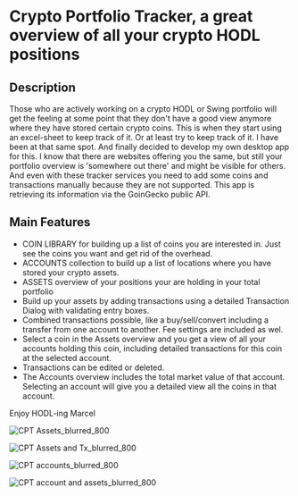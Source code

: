 <!-- markdownlint-disable -->

# Crypto Portfolio Tracker, a great overview of all your crypto HODL positions

## Description
Those who are actively working on a crypto HODL or Swing portfolio will get the feeling at some point that they don't have a good view anymore where they have stored certain crypto coins. This is when they start using an excel-sheet to keep track of it. Or at least try to keep track of it.
I have been at that same spot. And finally decided to develop my own desktop app for this. I know that there are websites offering you the same, but still your portfolio overview is 'somewhere out there' and might be visible for others. And even with these tracker services you need to add some coins and transactions manually because they are not supported.
This app is retrieving its information via the GoinGecko public API.

## Main Features
* COIN LIBRARY for building up a list of coins you are interested in. Just see the coins you want and get rid of the overhead.
* ACCOUNTS collection to build up a list of locations where you have stored your crypto assets.
* ASSETS overview of your positions your are holding in your total portfolio
* Build up your assets by adding transactions using a detailed Transaction Dialog with validating entry boxes.
* Combined transactions possible, like a buy/sell/convert including a transfer from one account to another. Fee settings are included as wel.
* Select a coin in the Assets overview and you get a view of all your accounts holding this coin, including detailed transactions for this coin at the selected account.
* Transactions can be edited or deleted.
* The Accounts overview includes the total market value of that account. Selecting an account will give you a detailed view all the coins in that account.

Enjoy HODL-ing
Marcel

![CPT Assets_blurred_800](https://github.com/Marcel-OSFT/CryptoPortfolioTracker/assets/141166641/b7155ba5-184a-4d84-aa89-6d624a3c3d5b)

![CPT Assets and Tx_blurred_800](https://github.com/Marcel-OSFT/CryptoPortfolioTracker/assets/141166641/b5597c08-4bc9-480c-b329-0279acca2bb3)

![CPT accounts_blurred_800](https://github.com/Marcel-OSFT/CryptoPortfolioTracker/assets/141166641/57bc1e9f-2ce1-499d-86dd-384484c6d6bd)

![CPT account and assets_blurred_800](https://github.com/Marcel-OSFT/CryptoPortfolioTracker/assets/141166641/7cf004fe-4bbc-4458-bfe2-d3da477c65e8)



